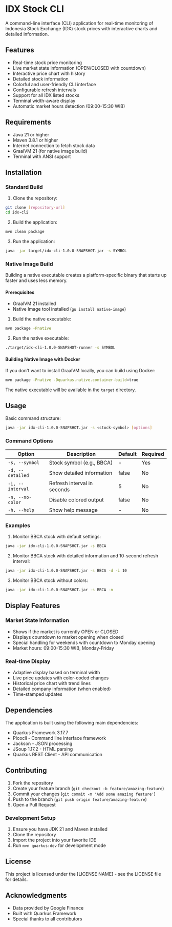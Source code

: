 # IDX Stock CLI

A command-line interface (CLI) application for real-time monitoring of Indonesia Stock Exchange (IDX) stock prices with interactive charts and detailed information.

## Features

- Real-time stock price monitoring
- Live market state information (OPEN/CLOSED with countdown)
- Interactive price chart with history
- Detailed stock information
- Colorful and user-friendly CLI interface
- Configurable refresh intervals
- Support for all IDX listed stocks
- Terminal width-aware display
- Automatic market hours detection (09:00-15:30 WIB)

## Requirements

- Java 21 or higher
- Maven 3.8.1 or higher
- Internet connection to fetch stock data
- GraalVM 21 (for native image build)
- Terminal with ANSI support

## Installation

### Standard Build

1. Clone the repository:
```bash
git clone [repository-url]
cd idx-cli
```

2. Build the application:
```bash
mvn clean package
```

3. Run the application:
```bash
java -jar target/idx-cli-1.0.0-SNAPSHOT.jar -s SYMBOL
```

### Native Image Build

Building a native executable creates a platform-specific binary that starts up faster and uses less memory.

#### Prerequisites
- GraalVM 21 installed
- Native Image tool installed (`gu install native-image`)

1. Build the native executable:
```bash
mvn package -Pnative
```

2. Run the native executable:
```bash
./target/idx-cli-1.0.0-SNAPSHOT-runner -s SYMBOL
```

#### Building Native Image with Docker

If you don't want to install GraalVM locally, you can build using Docker:

```bash
mvn package -Pnative -Dquarkus.native.container-build=true
```

The native executable will be available in the `target` directory.

## Usage

Basic command structure:
```bash
java -jar idx-cli-1.0.0-SNAPSHOT.jar -s <stock-symbol> [options]
```

### Command Options

| Option | Description | Default | Required |
|--------|-------------|---------|----------|
| `-s, --symbol` | Stock symbol (e.g., BBCA) | - | Yes |
| `-d, --detailed` | Show detailed information | false | No |
| `-i, --interval` | Refresh interval in seconds | 5 | No |
| `-n, --no-color` | Disable colored output | false | No |
| `-h, --help` | Show help message | - | No |

### Examples

1. Monitor BBCA stock with default settings:
```bash
java -jar idx-cli-1.0.0-SNAPSHOT.jar -s BBCA
```

2. Monitor BBCA stock with detailed information and 10-second refresh interval:
```bash
java -jar idx-cli-1.0.0-SNAPSHOT.jar -s BBCA -d -i 10
```

3. Monitor BBCA stock without colors:
```bash
java -jar idx-cli-1.0.0-SNAPSHOT.jar -s BBCA -n
```

## Display Features

### Market State Information
- Shows if the market is currently OPEN or CLOSED
- Displays countdown to market opening when closed
- Special handling for weekends with countdown to Monday opening
- Market hours: 09:00-15:30 WIB, Monday-Friday

### Real-time Display
- Adaptive display based on terminal width
- Live price updates with color-coded changes
- Historical price chart with trend lines
- Detailed company information (when enabled)
- Time-stamped updates

## Dependencies

The application is built using the following main dependencies:

- Quarkus Framework 3.17.7
- Picocli - Command line interface framework
- Jackson - JSON processing
- JSoup 1.17.2 - HTML parsing
- Quarkus REST Client - API communication

## Contributing

1. Fork the repository
2. Create your feature branch (`git checkout -b feature/amazing-feature`)
3. Commit your changes (`git commit -m 'Add some amazing feature'`)
4. Push to the branch (`git push origin feature/amazing-feature`)
5. Open a Pull Request

### Development Setup

1. Ensure you have JDK 21 and Maven installed
2. Clone the repository
3. Import the project into your favorite IDE
4. Run `mvn quarkus:dev` for development mode

## License

This project is licensed under the [LICENSE NAME] - see the LICENSE file for details.

## Acknowledgments

- Data provided by Google Finance
- Built with Quarkus Framework
- Special thanks to all contributors
